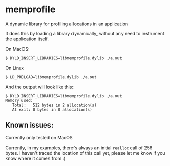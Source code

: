 # memprofile

A dynamic library for profiling allocations in an application

It does this by loading a library dynamically, without any need to instrument the application itself.

On MacOS:

    $ DYLD_INSERT_LIBRARIES=libmemprofile.dylib ./a.out

On Linux

    $ LD_PRELOAD=libmemprofile.dylib ./a.out


And the output will look like this:

    $ DYLD_INSERT_LIBRARIES=libmemprofile.dylib ./a.out
    Memory used: 
       Total:   512 bytes in 2 allocation(s)
       At exit: 0 bytes in 0 allocation(s)


## Known issues:

Currently only tested on MacOS

Currently, in my examples, there's always an initial ``realloc`` call of 256 bytes.
I haven't traced the location of this call yet, please let me know if you know where it comes from :)